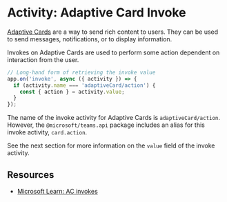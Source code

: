 # Activity: Adaptive Card Invoke

[Adaptive Cards](https://learn.microsoft.com/en-us/microsoftteams/platform/task-modules-and-cards/cards/cards-reference#adaptive-card) are a way to send rich content to users. They can be used to send messages, notifications, or to display information.

Invokes on Adaptive Cards are used to perform some action dependent on interaction from the user.

<!-- langtabs-start -->
```typescript
// Long-hand form of retrieving the invoke value
app.on('invoke', async ({ activity }) => {
  if (activity.name === 'adaptiveCard/action') {
    const { action } = activity.value;
  }
});
```
<!-- langtabs-end -->

The name of the invoke activity for Adaptive Cards is `adaptiveCard/action`. However, the `@microsoft/teams.api` package includes an alias for this invoke activity, `card.action`.

See the next section for more information on the `value` field of the invoke activity.

## Resources

- [Microsoft Learn: AC invokes](https://learn.microsoft.com/en-us/microsoftteams/platform/task-modules-and-cards/cards/cards-actions?tabs=json#action-type-invoke)
